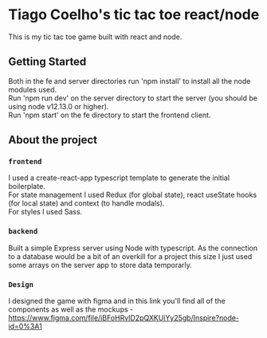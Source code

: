 # Tiago Coelho's tic tac toe react/node

This is my tic tac toe game built with react and node.

## Getting Started

Both in the fe and server directories run 'npm install' to install all the node modules used.\
Run 'npm run dev' on the server directory to start the server (you should be using node v12.13.0 or higher).\
Run 'npm start' on the fe directory to start the frontend client.

## About the project

### `frontend`

I used a create-react-app typescript template to generate the initial boilerplate.\
For state management I used Redux (for global state), react useState hooks (for local state) and context (to handle modals).\
For styles I used Sass.

### `backend`

Built a simple Express server using Node with typescript. As the connection to a database would be a bit of an overkill for a project this size I just used some arrays on the server app to store data temporarly.

### `Design`

I designed the game with figma and in this link you'll find all of the components as well as the mockups - https://www.figma.com/file/iBFoHRvID2pQXKUiYy25gb/Inspire?node-id=0%3A1


